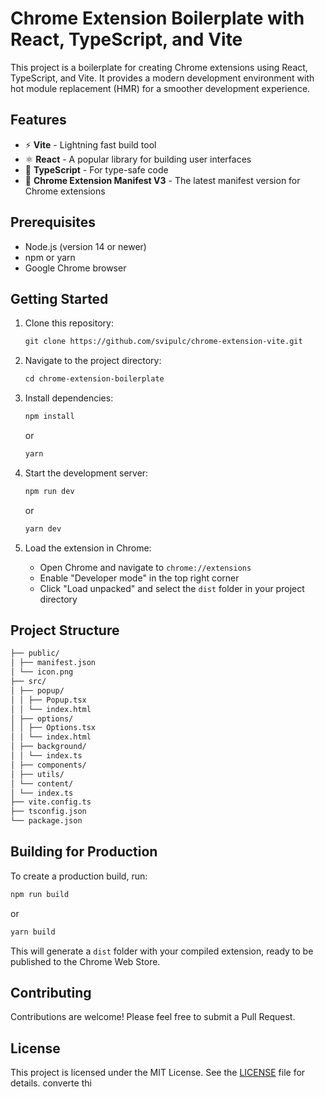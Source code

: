 # Chrome Extension Boilerplate with React, TypeScript, and Vite

This project is a boilerplate for creating Chrome extensions using React, TypeScript, and Vite. It provides a modern development environment with hot module replacement (HMR) for a smoother development experience.

## Features

- ⚡️ **Vite** - Lightning fast build tool
- ⚛️ **React** - A popular library for building user interfaces
- 🔷 **TypeScript** - For type-safe code
- 🧩 **Chrome Extension Manifest V3** - The latest manifest version for Chrome extensions

## Prerequisites

- Node.js (version 14 or newer)
- npm or yarn
- Google Chrome browser

## Getting Started

1. Clone this repository:

   ```markdown
   git clone https://github.com/svipulc/chrome-extension-vite.git
   ```

2. Navigate to the project directory:

   ```markdown
   cd chrome-extension-boilerplate
   ```

3. Install dependencies:

   ```markdown
   npm install
   ```

   or

   ```markdown
   yarn
   ```

4. Start the development server:

   ```markdown
   npm run dev
   ```

   or

   ```markdown
   yarn dev
   ```

5. Load the extension in Chrome:
   - Open Chrome and navigate to `chrome://extensions`
   - Enable "Developer mode" in the top right corner
   - Click "Load unpacked" and select the `dist` folder in your project directory

## Project Structure

```markdown
├── public/
│ ├── manifest.json
│ └── icon.png
├── src/
│ ├── popup/
│ │ ├── Popup.tsx
│ │ └── index.html
│ ├── options/
│ │ ├── Options.tsx
│ │ └── index.html
│ ├── background/
│ │ └── index.ts
│ ├── components/
│ ├── utils/
│ └── content/
│ └── index.ts
├── vite.config.ts
├── tsconfig.json
└── package.json
```

## Building for Production

To create a production build, run:

```markdown
npm run build
```

or

```markdown
yarn build
```

This will generate a `dist` folder with your compiled extension, ready to be published to the Chrome Web Store.

## Contributing

Contributions are welcome! Please feel free to submit a Pull Request.

## License

This project is licensed under the MIT License. See the [LICENSE](LICENSE) file for details. converte thi
